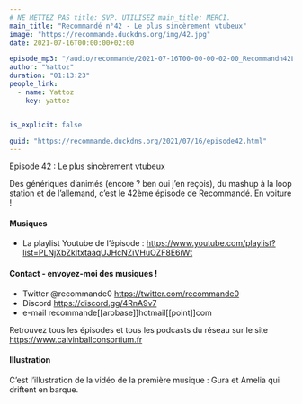```yaml
---
# NE METTEZ PAS title: SVP. UTILISEZ main_title: MERCI.
main_title: "Recommandé n°42 - Le plus sincèrement vtubeux"
image: "https://recommande.duckdns.org/img/42.jpg"
date: 2021-07-16T00:00:00+02:00

episode_mp3: "/audio/recommande/2021-07-16T00-00-00-02-00_Recommandn42Leplussincrementvtubeux.mp3"
author: "Yattoz"
duration: "01:13:23"
people_link: 
  - name: Yattoz
    key: yattoz


is_explicit: false

guid: "https://recommande.duckdns.org/2021/07/16/episode42.html"
---
```


<PodcastHeader/>

<!-- ECRIRE LA DESCRIPTION DE L'EPISODE SOUS CETTE LIGNE -->


 Episode 42 : Le plus sincèrement vtubeux 

<p>Des génériques d’animés (encore ? ben oui j’en reçois), du mashup à la loop station et de l’allemand, c’est le 42ème épisode de Recommandé. En voiture !</p>

<h4>Musiques</h4>

<ul>
  <li>La playlist Youtube de l’épisode : <a href="https://www.youtube.com/playlist?list=PLNjXbZkItxtaaqUJHcNZiVHuOZF8E6iWt" rel="nofollow">https://www.youtube.com/playlist?list=PLNjXbZkItxtaaqUJHcNZiVHuOZF8E6iWt</a></li>
</ul>

<h4>Contact - envoyez-moi des musiques !</h4>

<ul>
  <li>Twitter @recommande0 <a href="https://twitter.com/recommande0" rel="nofollow">https://twitter.com/recommande0</a></li>
  <li>Discord <a href="https://discord.gg/4RnA9v7" rel="nofollow">https://discord.gg/4RnA9v7</a></li>
  <li>e-mail recommande[[arobase]]hotmail[[point]]com</li>
</ul>

<p>Retrouvez tous les épisodes et tous les podcasts du réseau sur le site <a href="https://www.calvinballconsortium.fr" rel="nofollow">https://www.calvinballconsortium.fr</a></p>

<h4>Illustration</h4>

<p>C’est l’illustration de la vidéo de la première musique : Gura et Amelia qui driftent en barque.</p>


